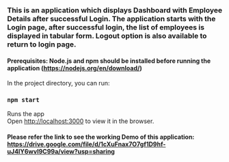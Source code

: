 ### This is an application which displays Dashboard with Employee Details after successful Login. The application starts with the Login page, after successful login, the list of employees is displayed in tabular form. Logout option is also available to return to login page.

#### Prerequisites: Node.js and npm should be installed before running the application (https://nodejs.org/en/download/)

In the project directory, you can run: 

### `npm start`

Runs the app</br>
Open [http://localhost:3000](http://localhost:3000) to view it in the browser.

#### Please refer the link to see the working Demo of this application: https://drive.google.com/file/d/1cXuFnax7O7gf1D9hf-uJ4IY6wvl9C99a/view?usp=sharing 

